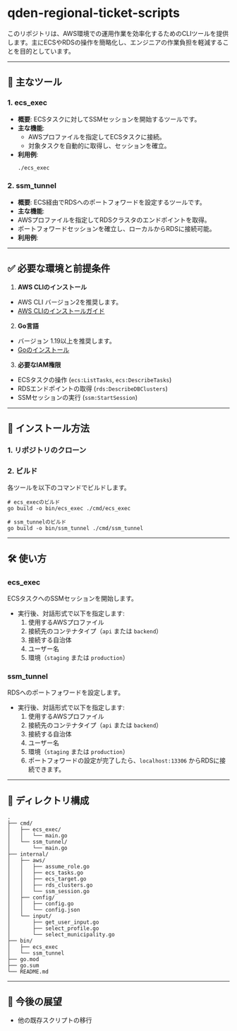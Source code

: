 # qden-regional-ticket-scripts

このリポジトリは、AWS環境での運用作業を効率化するためのCLIツールを提供します。主にECSやRDSの操作を簡略化し、エンジニアの作業負担を軽減することを目的としています。

---

## 📌 主なツール

### 1. **ecs_exec**
- **概要**: 
  ECSタスクに対してSSMセッションを開始するツールです。
- **主な機能**:
  - AWSプロファイルを指定してECSタスクに接続。
  - 対象タスクを自動的に取得し、セッションを確立。
- **利用例**:
  ```bash
  ./ecs_exec
  ```

### 2. **ssm_tunnel**
- **概要**: 
ECS経由でRDSへのポートフォワードを設定するツールです。
- **主な機能**:
- AWSプロファイルを指定してRDSクラスタのエンドポイントを取得。
- ポートフォワードセッションを確立し、ローカルからRDSに接続可能。
- **利用例**:

---

## ✅ 必要な環境と前提条件

1. **AWS CLIのインストール**
 - AWS CLI バージョン2を推奨します。
 - [AWS CLIのインストールガイド](https://docs.aws.amazon.com/cli/latest/userguide/install-cliv2.html)

2. **Go言語**
 - バージョン 1.19以上を推奨します。
 - [Goのインストール](https://go.dev/doc/install)

3. **必要なIAM権限**
 - ECSタスクの操作 (`ecs:ListTasks`, `ecs:DescribeTasks`)
 - RDSエンドポイントの取得 (`rds:DescribeDBClusters`)
 - SSMセッションの実行 (`ssm:StartSession`)

---

## 🚀 インストール方法

### 1. リポジトリのクローン

### 2. ビルド
各ツールを以下のコマンドでビルドします。

```
# ecs_execのビルド
go build -o bin/ecs_exec ./cmd/ecs_exec

# ssm_tunnelのビルド
go build -o bin/ssm_tunnel ./cmd/ssm_tunnel
```

---

## 🛠 使い方

### **ecs_exec**
ECSタスクへのSSMセッションを開始します。

- 実行後、対話形式で以下を指定します:
  1. 使用するAWSプロファイル
  2. 接続先のコンテナタイプ（`api` または `backend`）
  3. 接続する自治体
  4. ユーザー名
  5. 環境（`staging` または `production`）

### **ssm_tunnel**
RDSへのポートフォワードを設定します。

- 実行後、対話形式で以下を指定します:
  1. 使用するAWSプロファイル
  2. 接続先のコンテナタイプ（`api` または `backend`）
  3. 接続する自治体
  4. ユーザー名
  5. 環境（`staging` または `production`）
  6. ポートフォワードの設定が完了したら、`localhost:13306` からRDSに接続できます。

---

## 📂 ディレクトリ構成

```
.
├── cmd/
│   ├── ecs_exec/
│   │   └── main.go
│   └── ssm_tunnel/
│       └── main.go
├── internal/
│   ├── aws/
│   │   ├── assume_role.go
│   │   ├── ecs_tasks.go
│   │   ├── ecs_target.go
│   │   ├── rds_clusters.go
│   │   └── ssm_session.go
│   ├── config/
│   │   ├── config.go
│   │   └── config.json
│   └── input/
│       ├── get_user_input.go
│       ├── select_profile.go
│       └── select_municipality.go
├── bin/
│   ├── ecs_exec
│   └── ssm_tunnel
├── go.mod
├── go.sum
└── README.md
```

---

## 🔧 今後の展望

- 他の既存スクリプトの移行
